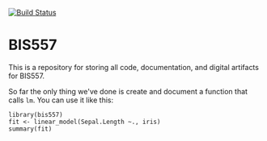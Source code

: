 [![Build Status](https://travis-ci.org/yiziyingchen/bis557.svg?branch=master)](https://travis-ci.org/yiziyingchen/bis557)

BIS557
===

This is a repository for storing all code, documentation, and digital 
artifacts for BIS557.

So far the only thing we've done is create and document a function that
calls `lm`. You can use it like this:

```{R}
library(bis557)
fit <- linear_model(Sepal.Length ~., iris)
summary(fit)
```
